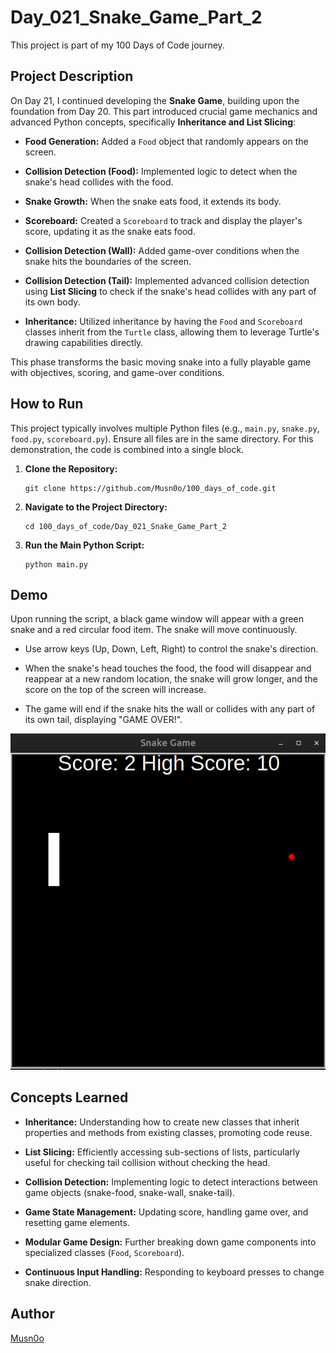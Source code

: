 # Day_021_Snake_Game_Part_2

This project is part of my 100 Days of Code journey.

## Project Description

On Day 21, I continued developing the **Snake Game**, building upon the foundation from Day 20. This part introduced crucial game mechanics and advanced Python concepts, specifically **Inheritance and List Slicing**:

- **Food Generation:** Added a `Food` object that randomly appears on the screen.
    
- **Collision Detection (Food):** Implemented logic to detect when the snake's head collides with the food.
    
- **Snake Growth:** When the snake eats food, it extends its body.
    
- **Scoreboard:** Created a `Scoreboard` to track and display the player's score, updating it as the snake eats food.
    
- **Collision Detection (Wall):** Added game-over conditions when the snake hits the boundaries of the screen.
    
- **Collision Detection (Tail):** Implemented advanced collision detection using **List Slicing** to check if the snake's head collides with any part of its own body.
    
- **Inheritance:** Utilized inheritance by having the `Food` and `Scoreboard` classes inherit from the `Turtle` class, allowing them to leverage Turtle's drawing capabilities directly.
    

This phase transforms the basic moving snake into a fully playable game with objectives, scoring, and game-over conditions.

## How to Run

This project typically involves multiple Python files (e.g., `main.py`, `snake.py`, `food.py`, `scoreboard.py`). Ensure all files are in the same directory. For this demonstration, the code is combined into a single block.

1. **Clone the Repository:**
    
    ```
    git clone https://github.com/Musn0o/100_days_of_code.git
    ```
    
2. **Navigate to the Project Directory:**
    
    ```
    cd 100_days_of_code/Day_021_Snake_Game_Part_2
    ```

3. **Run the Main Python Script:**
    
    ```
    python main.py
    ```
 
## Demo

Upon running the script, a black game window will appear with a green snake and a red circular food item. The snake will move continuously.

- Use arrow keys (Up, Down, Left, Right) to control the snake's direction.
    
- When the snake's head touches the food, the food will disappear and reappear at a new random location, the snake will grow longer, and the score on the top of the screen will increase.
    
- The game will end if the snake hits the wall or collides with any part of its own tail, displaying "GAME OVER!".
    

![snake2 game](../Day_021_snake_game_part_2/snake2.png)

## Concepts Learned

- **Inheritance:** Understanding how to create new classes that inherit properties and methods from existing classes, promoting code reuse.
    
- **List Slicing:** Efficiently accessing sub-sections of lists, particularly useful for checking tail collision without checking the head.
    
- **Collision Detection:** Implementing logic to detect interactions between game objects (snake-food, snake-wall, snake-tail).
    
- **Game State Management:** Updating score, handling game over, and resetting game elements.
    
- **Modular Game Design:** Further breaking down game components into specialized classes (`Food`, `Scoreboard`).
    
- **Continuous Input Handling:** Responding to keyboard presses to change snake direction.

## Author

[Musn0o](https://github.com/Musn0o)